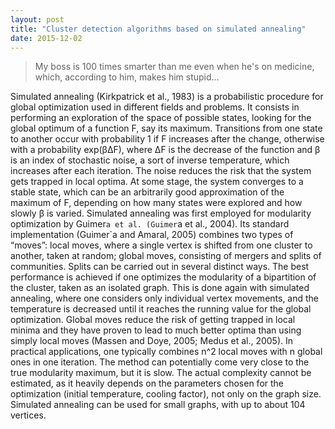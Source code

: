 ```yaml
---
layout: post
title: "Cluster detection algorithms based on simulated annealing"
date: 2015-12-02
---
```

<blockquote>My boss is 100 times smarter than me even when he's on medicine, which, according to him, makes him stupid...</blockquote>


Simulated annealing (Kirkpatrick et al., 1983) is a probabilistic procedure for global optimization used in different fields and problems. It consists in performing an exploration of the space of possible states, looking for the global optimum of a function F, say its maximum. Transitions from one state to another occur with probability 1 if F increases after the change, otherwise with a probability exp(β∆F), where ∆F is the decrease of the function and β is an index of stochastic noise, a sort of inverse temperature, which increases after each iteration. The noise reduces the risk that the system gets trapped in local optima. At some stage, the system converges to a stable state, which can be an arbitrarily good approximation of the maximum of F, depending on how many states were explored and how slowly β is varied. 
Simulated annealing was first employed for modularity optimization by Guimer`a et al. (Guimer`a et al., 2004). Its standard implementation (Guimer`a and Amaral, 2005) combines two types of “moves”: local moves, where a single vertex is shifted from one cluster to another, taken at random; global moves, consisting of mergers and splits of communities. Splits can be carried out in several distinct ways. The best performance is achieved if one optimizes the modularity of a bipartition of the cluster, taken as an isolated graph. This is done again with simulated annealing, where one considers only individual vertex movements, and the temperature is decreased until it reaches the running value for the global optimization. Global moves reduce the risk of getting trapped in local minima and they have proven to lead to much better optima than using simply local moves (Massen and Doye, 2005; Medus et al., 2005). In practical applications, one typically combines n^2 local moves with n global ones in one iteration. The method can potentially come very close to the true modularity maximum, but it is slow. The actual complexity cannot be estimated, as it heavily depends on the parameters chosen for the optimization (initial temperature, cooling factor), not only on the graph size. Simulated annealing can be used for small graphs, with up to about 104 vertices.
